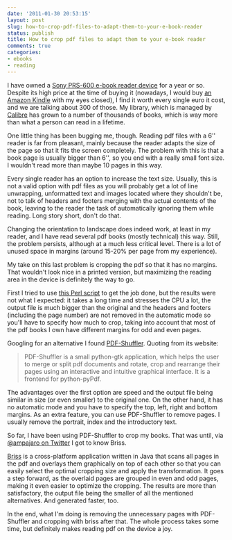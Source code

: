 ```yaml
---
date: '2011-01-30 20:53:15'
layout: post
slug: how-to-crop-pdf-files-to-adapt-them-to-your-e-book-reader
status: publish
title: How to crop pdf files to adapt them to your e-book reader
comments: true
categories:
- ebooks
- reading
---
```


I have owned a [Sony PRS-600 e-book reader device](http://www.sonystyle.com/webapp/wcs/stores/servlet/ProductDisplay?storeId=10151&catalogId=10551&langId=-1&productId=8198552921665921192) for a year or so. Despite its high price at the time of buying it (nowadays, I would buy [an Amazon Kindle](http://www.amazon.com/Kindle-Wireless-Reader-Wifi-Graphite/dp/B003DZ1Y8Q/) with my eyes closed), I find it worth every single euro it cost, and we are talking about 300 of those. My library, which is managed by [Calibre](http://calibre-ebook.com/) has grown to a number of thousands of books, which is way more than what a person can read in a lifetime.

One little thing has been bugging me, though. Reading pdf files with a 6'' reader is far from pleasant, mainly because the reader adapts the size of the page so that it fits the screen completely. The problem with this is that a book page is usually bigger than 6'', so you end with a really small font size. I wouldn't read more than maybe 10 pages in this way.

Every single reader has an option to increase the text size. Usually, this is not a valid option with pdf files as you will probably get a lot of line unwrapping, unformatted text and images located where they shouldn't be, not to talk of headers and footers merging with the actual contents of the book, leaving to the reader the task of automatically ignoring them while reading. Long story short, don't do that.

Changing the orientation to landscape does indeed work, at least in my reader, and I have read several pdf books (mostly technical) this way. Still, the problem persists, although at a much less critical level. There is a lot of unused space in margins (around 15-20% per page from my experience).

My take on this last problem is cropping the pdf so that it has no margins. That wouldn't look nice in a printed version, but maximizing the reading area in the device is definitely the way to go.

First I tried to use [this Perl script](http://www.ctan.org/tex-archive/help/Catalogue/entries/pdfcrop.html) to get the job done, but the results were not what I expected: it takes a long time and stresses the CPU a lot, the output file is much bigger than the original and the headers and footers (including the page number) are not removed in the automatic mode so you'll have to specify how much to crop, taking into account that most of the pdf books I own have different margins for odd and even pages.

Googling for an alternative I found [PDF-Shuffler](http://sourceforge.net/projects/pdfshuffler/). Quoting from its website:


> PDF-Shuffler is a small python-gtk application, which helps the user to merge or split pdf documents and rotate, crop and rearrange their pages using an interactive and intuitive graphical interface. It is a frontend for python-pyPdf.


The advantages over the first option are speed and the output file being similar in size (or even smaller) to the original one. On the other hand, it has no automatic mode and you have to specify the top, left, right and bottom margins. As an extra feature, you can use PDF-Shuffler to remove pages. I usually remove the portrait, index and the introductory text.

So far, I have been using PDF-Shuffler to crop my books. That was until, via [@ampajaro on Twitter](http://twitter.com/#!/ampajaro) I got to know Briss.

[Briss](http://sourceforge.net/projects/briss/) is a cross-platform application written in Java that scans all pages in the pdf and overlays them graphically on top of each other so that you can easily select the optimal cropping size and apply the transformation. It goes a step forward, as the overlaid pages are grouped in even and odd pages, making it even easier to optimize the cropping. The results are more than satisfactory, the output file being the smaller of all the mentioned alternatives. And generated faster, too.

In the end, what I'm doing is removing the unnecessary pages with PDF-Shuffler and cropping with briss after that. The whole process takes some time, but definitely makes reading pdf on the device a joy.
